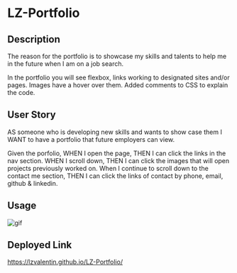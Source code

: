 # LZ-Portfolio
## Description

The reason for the portfolio is to showcase my skills and talents to help me in the future when I am on a job search. 

In the portfolio you will see flexbox, links working to designated sites and/or pages. Images have a hover over them. Added comments to CSS to explain the code.

## User Story
AS someone who is developing new skills and wants to show case them 
I WANT to have a portfolio that future employers can view.

Given the porfolio,
WHEN I open the page, THEN I can click the links in the nav section. 
WHEN I scroll down, THEN I can click the images that will open projects previously worked on.
When I continue to scroll down to the contact me section, THEN I can click the links of contact by phone, email, github & linkedin.

## Usage

![gif](/assets/images/porfolio.gif)





## Deployed Link
https://lzvalentin.github.io/LZ-Portfolio/

